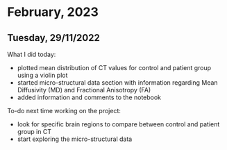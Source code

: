 # February, 2023

## Tuesday, 29/11/2022
What I did today:
- plotted mean distribution of CT values for control and patient group using a violin plot
- started micro-structural data section with information regarding Mean Diffusivity (MD) and Fractional Anisotropy (FA)
- added information and comments to the notebook

To-do next time working on the project:
- look for specific brain regions to compare between control and patient group in CT
- start exploring the micro-structural data